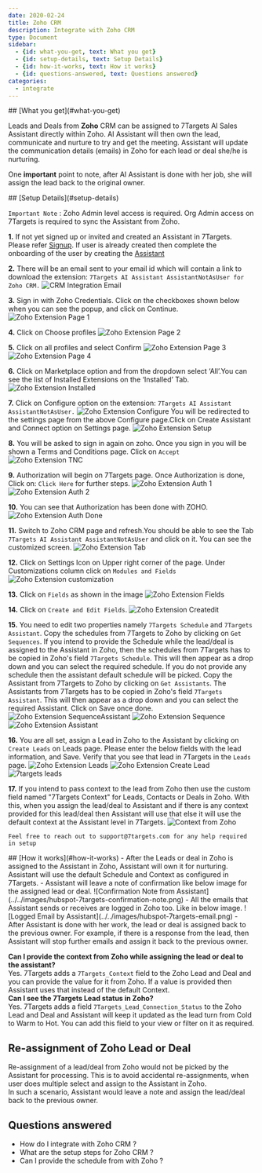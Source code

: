 ```yaml
---
date: 2020-02-24
title: Zoho CRM 
description: Integrate with Zoho CRM 
type: Document
sidebar:
  - {id: what-you-get, text: What you get}
  - {id: setup-details, text: Setup Details}
  - {id: how-it-works, text: How it works}
  - {id: questions-answered, text: Questions answered}
categories:
  - integrate
---
```


<a name="what-you-get"/>
## [What you get](#what-you-get)
  
Leads and Deals from **Zoho** CRM can be assigned to 7Targets AI Sales Assistant directly within Zoho. AI Assistant will then own the lead, communicate and nurture to try and get the meeting. Assistant will update the communication details (emails) in Zoho for each lead or deal she/he is nurturing. 

One **important** point to note, after AI Assistant is done with her job, she will assign the lead back to the original owner. 

<a name="setup-details"/>
## [Setup Details](#setup-details)

`Important Note` : Zoho Admin level access is required. Org Admin access on 7Targets is required to sync the Assistant from Zoho.

**1.** If not yet signed up or invited and created an Assistant in 7Targets. Please refer [Signup](../../getting-started/signup/). If user is already created then complete the onboarding of the user by creating the [Assistant](../../getting-started/create-your-assistant/)  

**2.** 	There will be an email sent to your email id which will contain a link to download the extension: `7Targets AI Assistant AssistantNotAsUser for Zoho CRM.` ![CRM Integration Email](../../images/CRM-Integration-Email.png)

**3.** Sign  in with Zoho Credentials. Click on the checkboxes shown below when you can see the popup, and click on Continue. ![Zoho Extension Page 1](../../images/zoho-extension-page1.png)

**4.** Click on Choose profiles
![Zoho Extension Page 2](../../images/zoho-extension-page2.png)

**5.** Click on all profiles and select Confirm
![Zoho Extension Page 3](../../images/zoho-extension-page3.png)
![Zoho Extension Page 4](../../images/zoho-extension-page4.png)

**6.** Click on Marketplace option and from the dropdown select ‘All’.You can see the list of Installed Extensions on the ‘Installed’ Tab. 
![Zoho Extension Installed](../../images/zoho-extension-installed.png)

**7.** Click on Configure option on the extension: `7Targets AI Assistant AssistantNotAsUser.`
![Zoho Extension Configure](../../images/zoho-extension-configure.png)
You will be redirected to the settings page from the above Configure page.Click on Create Assistant and Connect option on Settings page.
![Zoho Extension Setup](../../images/zoho-extension-setup.png)

**8.** You will be asked to sign in again on zoho. Once you sign in you will be shown a Terms and Conditions page. Click on `Accept`
![Zoho Extension TNC](../../images/zoho-extension-TNC.png)

**9.** Authorization will begin on 7Targets page.	Once Authorization is done, Click on: `Click Here` for further steps.
![Zoho Extension Auth 1](../../images/zoho-extension-auth1.png)
![Zoho Extension Auth 2](../../images/zoho-extension-auth2.png)

**10.** You can see that Authorization has been done with ZOHO. 
![Zoho Extension Auth Done](../../images/zoho-extension-auth-done.png)

**11.** Switch to Zoho CRM page and refresh.You should be able to see the Tab `7Targets AI Assistant AssistantNotAsUser` and click on it.	You can see the customized screen.
![Zoho Extension Tab](../../images/zoho-extension-tab.png)

**12.** Click on Settings Icon on Upper right corner of the page. Under Customizations column click on `Modules and Fields`
![Zoho Extension customization](../../images/zoho-extension-customization.png)

**13.** Click on `Fields` as shown in the image
![Zoho Extension Fields](../../images/zoho-extension-fields.png)

**14.** Click on `Create and Edit Fields`.
![Zoho Extension Createdit](../../images/zoho-extension-Createdit.png)

**15.** You need to edit two properties namely `7Targets Schedule` and `7Targets Assistant`. 
Copy the schedules from 7Targets to Zoho by clicking on `Get Sequences`. If you intend to provide the Schedule while the lead/deal is assigned to the Assistant in Zoho, then the schedules from 7Targets has to be copied in Zoho's field `7Targets Schedule`. This will then appear as a drop down and you can select the required schedule. 
If you do not provide any schedule then the assistant default schedule will be picked. 
Copy the Assistant from 7Targets to Zoho by clicking on `Get Assistants`. The Assistants from 7Targets has to be copied in Zoho's field `7Targets Assistant`. This will then appear as a drop down and you can select the required Assistant. Click on Save once done.
![Zoho Extension SequenceAssistant](../../images/zoho-extension-SequenceAssistant.png)
![Zoho Extension Sequence](../../images/zoho-extension-schedule.png)
![Zoho Extension Assistant](../../images/zoho-extension-assistant.png)

**16.** You are all set, assign a Lead in Zoho to the Assistant by clicking on `Create Leads` on Leads page. Please enter the below fields with the lead information, and Save.  Verify that you see that lead in 7Targets in the `Leads` page. 
![Zoho Extension Leads](../../images/zoho-extension-leads.png)
![Zoho Extension Create Lead](../../images/zoho-extension-createlead.png)
![7targets leads](../../images/7targets-leads.png)

**17.**  If you intend to pass context to the lead from Zoho then use the custom field named "7Targets Context" for Leads, Contacts or Deals in Zoho. With this, when you assign the lead/deal to Assistant and if there is any context provided for this lead/deal then Assistant will use that else it will use the default context at the Assistant level in 7Targets.
![Context from Zoho](../../images/context-in-zoho.png)

`Feel free to reach out to support@7targets.com for any help required in setup`

<a name="how-it-works"/>
## [How it works](#how-it-works)
- After the Leads or deal in Zoho is assigned to the Assistant in Zoho, Assistant will own it for nurturing. Assistant will use the default Schedule and Context as configured in 7Targets.
- Assistant will leave a note of confirmation like below image for the assigned  lead or deal.
![Confirmation Note from Assistant](../../images/hubspot-7targets-confirmation-note.png)
- All the emails that Assistant sends or receives are logged in Zoho too. Like in below image. 
![Logged Email by Assistant](../../images/hubspot-7targets-email.png)
- After Assistant is done with her work, the lead or deal is assigned back to the previous owner. For example, if there is a response from the lead, then Assistant will stop further emails and assign it back to the previous owner. 

**Can I provide the context from Zoho while assigning the lead or deal to the assistant?**  
Yes. 7Targets adds a `7Targets_Context` field to the Zoho Lead and Deal and you can provide the value for it from Zoho. If a value is provided then Assistant uses that instead of the default Context.  
**Can I see the 7Targets Lead status in Zoho?**  
Yes. 7Targets adds a field `7Targets_Lead_Connection_Status` to the Zoho Lead and Deal and Assistant will keep it updated as the lead turn from Cold to Warm to Hot. You can add this field to your view or filter on it as required. 

## Re-assignment of Zoho Lead or Deal
Re-assignment of a lead/deal from Zoho would not be picked by the Assistant for processing. This is to avoid accidental re-assignments, when user does multiple select and assign to the Assistant in Zoho.  
In such a scenario, Assistant would leave a note and assign the lead/deal back to the previous owner.

## Questions answered
- How do I integrate with Zoho CRM ?
- What are the setup steps for Zoho CRM ?
- Can I provide the schedule from with Zoho ?



